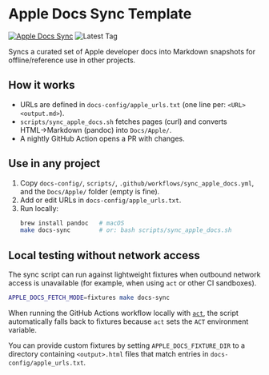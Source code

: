 # Apple Docs Sync Template

[![Apple Docs Sync](https://github.com/${{REPO_OWNER}}/${{REPO_NAME}}/actions/workflows/sync_apple_docs.yml/badge.svg)](https://github.com/${{REPO_OWNER}}/${{REPO_NAME}}/actions/workflows/sync_apple_docs.yml)
![Latest Tag](https://img.shields.io/github/v/tag/${{REPO_OWNER}}/${{REPO_NAME}}?label=latest%20tag&sort=semver)

Syncs a curated set of Apple developer docs into Markdown snapshots for offline/reference use in other projects.

## How it works
- URLs are defined in `docs-config/apple_urls.txt` (one line per: `<URL> <output.md>`).
- `scripts/sync_apple_docs.sh` fetches pages (curl) and converts HTML→Markdown (pandoc) into `Docs/Apple/`.
- A nightly GitHub Action opens a PR with changes.

## Use in any project
1. Copy `docs-config/`, `scripts/`, `.github/workflows/sync_apple_docs.yml`, and the `Docs/Apple/` folder (empty is fine).
2. Add or edit URLs in `docs-config/apple_urls.txt`.
3. Run locally:
   ```bash
   brew install pandoc   # macOS
   make docs-sync        # or: bash scripts/sync_apple_docs.sh
   ```

## Local testing without network access
The sync script can run against lightweight fixtures when outbound network access is unavailable (for example, when using `act` or other CI sandboxes).

```bash
APPLE_DOCS_FETCH_MODE=fixtures make docs-sync
```

When running the GitHub Actions workflow locally with [`act`](https://github.com/nektos/act), the script automatically falls back to fixtures because `act` sets the `ACT` environment variable.

You can provide custom fixtures by setting `APPLE_DOCS_FIXTURE_DIR` to a directory containing `<output>.html` files that match entries in `docs-config/apple_urls.txt`.
